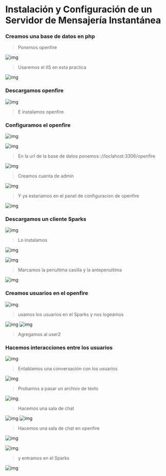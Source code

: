 # Instalación y Configuración de un Servidor de Mensajería Instantánea

### Creamos una base de datos en php
>Ponemos openfire

![img](/img/1.png)

>Usaremos el IIS en esta practica

![img](/img/2.png)

### Descargamos openfire
![img](/img/3.png)
>E instalamos openfire

### Configuramos el openfire

![img](/img/4.png)

![img](/img/5.png)

>En la url de la base de datos ponemos:://loclahost:3306/openfire

![img](/img/6.png)

>Creamos cuenta de admin

![img](/img/7.png)

> Y ya estariamos en el panel de configuracion de openfire

![img](/img/8.png)

### Descargamos un cliente Sparks
![img](/img/9.png)

>Lo instalamos

![img](/img/10.png)

![img](/img/11.png)

>Marcamos la penultima casilla y la antepenultima

![img](/img/12.png)

### Creamos usuarios en el openfire

![img](/img/13.png)

>usamos los usuarios en el Sparks y nos logeamos

![img](/img/14.png)
![img](/img/15.png)

>Agregamos al user2

### Hacemos interacciones entre los usuarios

![img](/img/16.png)

>Entablamos una conversación con los usuarios

![img](/img/17.png)

>Probamos a pasar un archivo de texto

![img](/img/18.png)

> Hacemos una sala de chat

![img](/img/19.png)
![img](/img/20.png)

>Hacemos una sala de chat en openfire

![img](/img/21.png)

![img](/img/22.png)

> y entramos en el Sparks

![img](/img/23.png)
